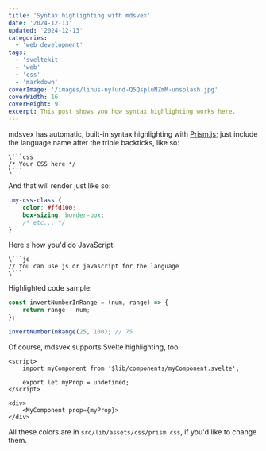 ```yaml
---
title: 'Syntax highlighting with mdsvex'
date: '2024-12-13'
updated: '2024-12-13'
categories:
  - 'web development'
tags:
  - 'sveltekit'
  - 'web'
  - 'css'
  - 'markdown'
coverImage: '/images/linus-nylund-Q5QspluNZmM-unsplash.jpg'
coverWidth: 16
coverHeight: 9
excerpt: This post shows you how syntax highlighting works here.
---
```


mdsvex has automatic, built-in syntax highlighting with [Prism.js](https://prismjs.com/); just include the language name after the triple backticks, like so:

````
\```css
/* Your CSS here */
\```
````

And that will render just like so:

```css
.my-css-class {
	color: #ffd100;
	box-sizing: border-box;
	/* etc... */
}
```

Here's how you'd do JavaScript:

````
\```js
// You can use js or javascript for the language
\```
````

Highlighted code sample:

```js
const invertNumberInRange = (num, range) => {
	return range - num;
};

invertNumberInRange(25, 100); // 75
```

Of course, mdsvex supports Svelte highlighting, too:

```svelte
<script>
	import myComponent from '$lib/components/myComponent.svelte';

	export let myProp = undefined;
</script>

<div>
	<MyComponent prop={myProp}>
</div>
```

All these colors are in `src/lib/assets/css/prism.css`, if you'd like to change them.
